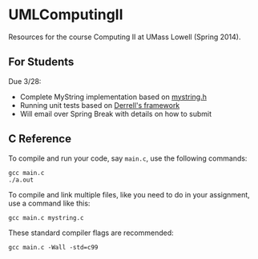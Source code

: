 UMLComputingII
==============

Resources for the course Computing II at UMass Lowell (Spring 2014).

## For Students

Due 3/28:

 * Complete MyString implementation based on [mystring.h](https://github.com/curran/UMLComputingII/blob/master/mystring.h)
 * Running unit tests based on [Derrell's framework](https://github.com/curran/UMLComputingII/tree/master/mystring-unit-test)
 * Will email over Spring Break with details on how to submit

## C Reference

To compile and run your code, say `main.c`, use the following commands:

```
gcc main.c
./a.out
```

To compile and link multiple files, like you need to do in your assignment, use a command like this:

```
gcc main.c mystring.c
```

These standard compiler flags are recommended:

```
gcc main.c -Wall -std=c99
```
